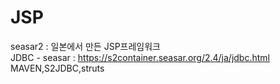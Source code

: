 # JSP
seasar2 : 일본에서 만든 JSP프레임워크
<br> JDBC - seasar : https://s2container.seasar.org/2.4/ja/jdbc.html
<br> MAVEN,S2JDBC,struts
